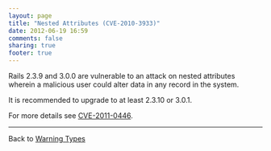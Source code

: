 ```yaml
---
layout: page
title: "Nested Attributes (CVE-2010-3933)"
date: 2012-06-19 16:59
comments: false
sharing: true
footer: true
---
```


Rails 2.3.9 and 3.0.0 are vulnerable to an attack on nested attributes wherein a malicious user could alter data in any record in the system.

It is recommended to upgrade to at least 2.3.10 or 3.0.1.

For more details see [CVE-2011-0446](http://groups.google.com/group/rubyonrails-security/browse_thread/thread/f9f913d328dafe0c).

---
Back to [Warning Types](/docs/warning_types)
